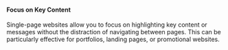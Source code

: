 #### Focus on Key Content
Single-page websites allow you to focus on highlighting key content or messages without the distraction of navigating between pages. This can be particularly effective for portfolios, landing pages, or promotional websites.